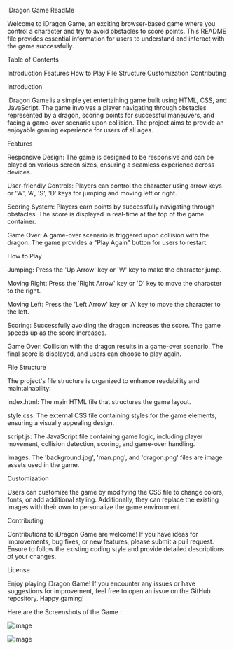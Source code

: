 
iDragon Game ReadMe



Welcome to iDragon Game, an exciting browser-based game where you control a character and try to avoid obstacles to score points. This README file provides essential information for users to understand and interact with the game successfully.


Table of Contents



Introduction
Features
How to Play
File Structure
Customization
Contributing



Introduction



iDragon Game is a simple yet entertaining game built using HTML, CSS, and JavaScript. The game involves a player navigating through obstacles represented by a dragon, scoring points for successful maneuvers, and facing a game-over scenario upon collision. The project aims to provide an enjoyable gaming experience for users of all ages.



Features



Responsive Design: The game is designed to be responsive and can be played on various screen sizes, ensuring a seamless experience across devices.

User-friendly Controls: Players can control the character using arrow keys or 'W', 'A', 'S', 'D' keys for jumping and moving left or right.

Scoring System: Players earn points by successfully navigating through obstacles. The score is displayed in real-time at the top of the game container.

Game Over: A game-over scenario is triggered upon collision with the dragon. The game provides a "Play Again" button for users to restart.



How to Play



Jumping: Press the 'Up Arrow' key or 'W' key to make the character jump.

Moving Right: Press the 'Right Arrow' key or 'D' key to move the character to the right.

Moving Left: Press the 'Left Arrow' key or 'A' key to move the character to the left.

Scoring: Successfully avoiding the dragon increases the score. The game speeds up as the score increases.

Game Over: Collision with the dragon results in a game-over scenario. The final score is displayed, and users can choose to play again.



File Structure



The project's file structure is organized to enhance readability and maintainability:

index.html: The main HTML file that structures the game layout.

style.css: The external CSS file containing styles for the game elements, ensuring a visually appealing design.

script.js: The JavaScript file containing game logic, including player movement, collision detection, scoring, and game-over handling.

Images: The 'background.jpg', 'man.png', and 'dragon.png' files are image assets used in the game.



Customization



Users can customize the game by modifying the CSS file to change colors, fonts, or add additional styling. Additionally, they can replace the existing images with their own to personalize the game environment.



Contributing



Contributions to iDragon Game are welcome! If you have ideas for improvements, bug fixes, or new features, please submit a pull request. Ensure to follow the existing coding style and provide detailed descriptions of your changes.



License



Enjoy playing iDragon Game! If you encounter any issues or have suggestions for improvement, feel free to open an issue on the GitHub repository. Happy gaming!



Here are the Screenshots of the Game : 



![image](https://github.com/swbn-0505/iDragon/assets/143292667/3d854d13-7e9f-4832-be2a-babd1af570f1)



![image](https://github.com/swbn-0505/iDragon/assets/143292667/aee86df6-fc15-45db-8f18-123c04b3050e)
